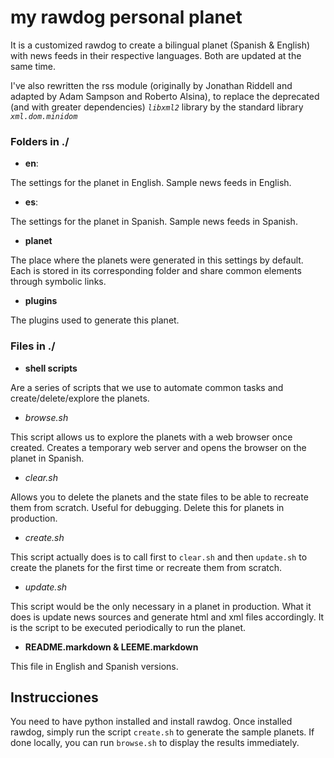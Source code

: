 <!-- -*- markdown -*- -->

# my rawdog personal planet

It is a customized rawdog to create a bilingual planet (Spanish & English) with 
news feeds in their respective languages. Both are updated at the same time.

I've also rewritten the rss module (originally by Jonathan Riddell and adapted 
by Adam Sampson and Roberto Alsina), to replace the deprecated (and with 
greater dependencies) *`libxml2`* library by the standard library 
*`xml.dom.minidom`*

### Folders in ./

* **en**:

 The settings for the planet in English. Sample news feeds in English.
  
* **es**:

 The settings for the planet in Spanish. Sample news feeds in Spanish.

* **planet**
 
 The place where the planets were generated in this settings by default. Each 
 is stored in its corresponding folder and share common elements through 
 symbolic links.
 
* **plugins**
 
 The plugins used to generate this planet.
 
### Files in ./

* **shell scripts**

 Are a series of scripts that we use to automate common tasks and 
 create/delete/explore the planets.
 
 * *browse.sh*
 
 This script allows us to explore the planets with a web browser once created. 
 Creates a temporary web server and opens the browser on the planet in Spanish.
  
 * *clear.sh*
 
 Allows you to delete the planets and the state files to be able to recreate 
 them from scratch. Useful for debugging. Delete this for planets in production.
 
 * *create.sh*
 
 This script actually does is to call first to `clear.sh` and then `update.sh` 
 to create the planets for the first time or recreate them from scratch.
 
 * *update.sh*
 
 This script would be the only necessary in a planet in production. What it does
 is update news sources and generate html and xml files accordingly. It is the 
 script to be executed periodically to run the planet.
 
* **README.markdown & LEEME.markdown**

 This file in English and Spanish versions. 
 
##  Instrucciones

 You need to have python installed and install rawdog. Once installed rawdog, 
 simply run the script `create.sh` to generate the sample planets. If done 
 locally, you can run `browse.sh` to display the results immediately.
   
